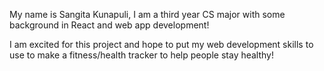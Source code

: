 My name is Sangita Kunapuli, I am a third year CS major with some background in React and web app development!

I am excited for this project and hope to put my web development skills to use to make a fitness/health tracker to help people stay healthy!